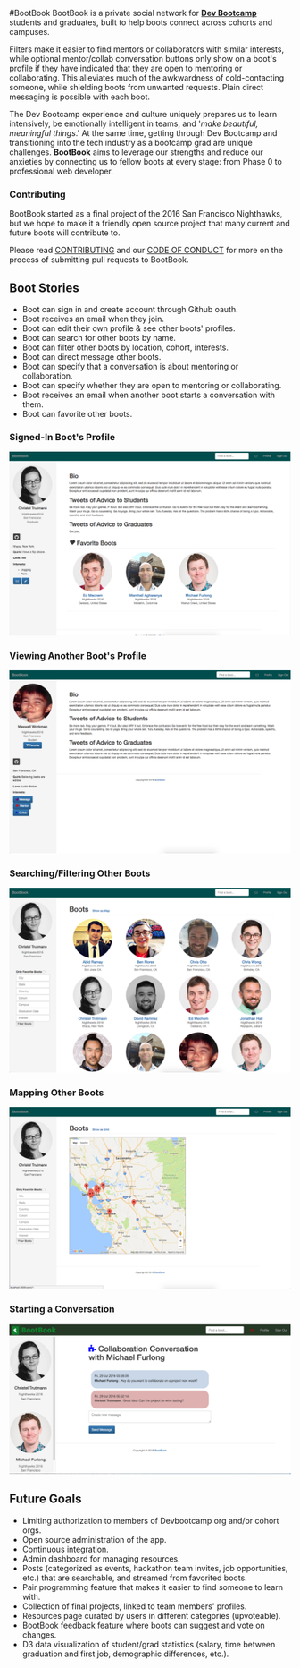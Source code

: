 #BootBook
BootBook is a private social network for [**Dev Bootcamp**]('http://devbootcamp.com/') students and graduates, built to help boots connect across cohorts and campuses.

Filters make it easier to find mentors or collaborators with similar interests, while optional mentor/collab conversation buttons only show on a boot's profile if they have indicated that they are open to mentoring or collaborating. This alleviates much of the awkwardness of cold-contacting someone, while shielding boots from unwanted requests. Plain direct messaging is possible with each boot.

The Dev Bootcamp experience and culture uniquely prepares us to learn intensively, be emotionally intelligent in teams, and '*make beautiful, meaningful things*.' At the same time, getting through Dev Bootcamp and transitioning into the tech industry as a bootcamp grad are unique challenges. **BootBook** aims to leverage our strengths and reduce our anxieties by connecting us to fellow boots at every stage: from Phase 0 to professional web developer.

### Contributing
BootBook started as a final project of the 2016 San Francisco Nighthawks, but we hope to make it a friendly open source project that many current and future boots will contribute to.

Please read [CONTRIBUTING]('CONTRIBUTING') and our [CODE OF CONDUCT]('CODE_OF_CONDUCT') for more on the process of submitting pull requests to BootBook.

## Boot Stories
- Boot can sign in and create account through Github oauth.
- Boot receives an email when they join.
- Boot can edit their own profile & see other boots' profiles.
- Boot can search for other boots by name.
- Boot can filter other boots by location, cohort, interests.
- Boot can direct message other boots.
- Boot can specify that a conversation is about mentoring or collaboration.
- Boot can specify whether they are open to mentoring or collaborating.
- Boot receives an email when another boot starts a conversation with them.
- Boot can favorite other boots.

### Signed-In Boot's Profile
![Profile](current_user_profile.jpg)

### Viewing Another Boot's Profile
![Profile](other_profile.png)

### Searching/Filtering Other Boots
![Profile](users_filter.jpg)

### Mapping Other Boots
![Profile](map_search.jpg)

### Starting a Conversation
![Profile](conversation.png)

## Future Goals
- Limiting authorization to members of Devbootcamp org and/or cohort orgs.
- Open source administration of the app.
- Continuous integration.
- Admin dashboard for managing resources.
- Posts (categorized as events, hackathon team invites, job opportunities, etc.) that are searchable, and streamed from favorited boots.
- Pair programming feature that makes it easier to find someone to learn with.
- Collection of final projects, linked to team members' profiles.
- Resources page curated by users in different categories (upvoteable).
- BootBook feedback feature where boots can suggest and vote on changes.
- D3 data visualization of student/grad statistics (salary, time between graduation and first job, demographic differences, etc.).

